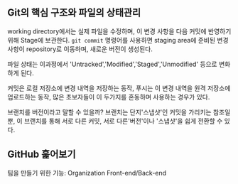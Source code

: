 ## Git의 핵심 구조와 파일의 상태관리
working directory에서는 실제 파일을 수정하며, 이 변경 사항을 다음 커밋에 반영하기 위해 Stage에 보관한다. `git commit` 명령어를 사용하면 staging area에 준비된 변경 사항이 repository로 이동하며, 새로운 버전이 생성된다.

파일 상태는 이과정에서 'Untracked','Modified','Staged','Unmodified' 등으로 변화하게 된다.

커밋은 로컬 저장소에 변경 내역을 저장하는 동작, 푸시는 이 변경 내역을 원격 저장소에 업로드하는 동작, 많은 초보자들이 이 두가지를 혼동하며 사용하는 경우가 있다.

브랜치를 버전이라고 말할 수 있을까?
브랜치는 단지'스냅샷'인 커밋을 가리키는 참조일뿐, 이 브랜치를 통해 서로 다른 커밋, 서로 다른'버전'이나 '스냅샷'을 쉽게 전환할 수 있다.

## GitHub 훑어보기
팀을 만들기 위한 기능: Organization
Front-end/Back-end
